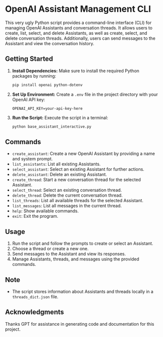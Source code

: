# OpenAI Assistant Management CLI

This very ugly Python script provides a command-line interface (CLI) for managing OpenAI Assistants and conversation threads. It allows users to create, list, select, and delete Assistants, as well as create, select, and delete conversation threads. Additionally, users can send messages to the Assistant and view the conversation history.

## Getting Started

1. **Install Dependencies:**
   Make sure to install the required Python packages by running:
   ```bash
   pip install openai python-dotenv
   ```

2. **Set Up Environment:**
   Create a `.env` file in the project directory with your OpenAI API key:
   ```env
   OPENAI_API_KEY=your-api-key-here
   ```

3. **Run the Script:**
   Execute the script in a terminal:
   ```bash
   python base_assistant_interactive.py
   ```

## Commands

- `create_assistant`: Create a new OpenAI Assistant by providing a name and system prompt.
- `list_assistants`: List all existing Assistants.
- `select_assistant`: Select an existing Assistant for further actions.
- `delete_assistant`: Delete an existing Assistant.
- `create_thread`: Start a new conversation thread for the selected Assistant.
- `select_thread`: Select an existing conversation thread.
- `delete_thread`: Delete the current conversation thread.
- `list_threads`: List all available threads for the selected Assistant.
- `list_messages`: List all messages in the current thread.
- `help`: Show available commands.
- `exit`: Exit the program.

## Usage

1. Run the script and follow the prompts to create or select an Assistant.
2. Choose a thread or create a new one.
3. Send messages to the Assistant and view its responses.
4. Manage Assistants, threads, and messages using the provided commands.

## Note

- The script stores information about Assistants and threads locally in a `threads_dict.json` file.


## Acknowledgments

Thanks GPT for assistance in generating code and documentation for this project.
